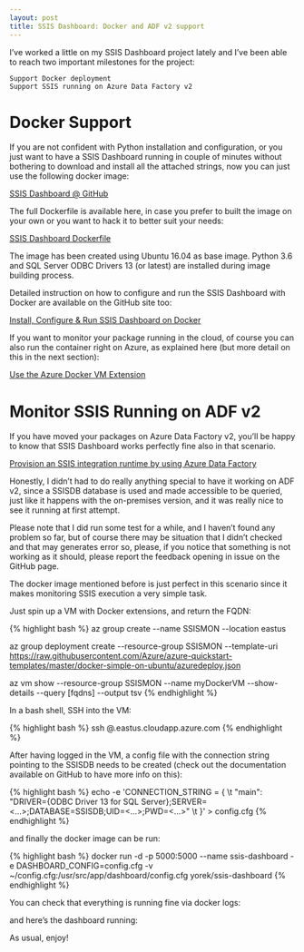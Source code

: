 ```yaml
---
layout: post
title: SSIS Dashboard: Docker and ADF v2 support
---
```


I’ve worked a little on my SSIS Dashboard project lately and I’ve been able to reach two important milestones for the project:

    Support Docker deployment
    Support SSIS running on Azure Data Factory v2

# Docker Support

If you are not confident with Python installation and configuration, or you just want to have a SSIS Dashboard running in couple of minutes without bothering to download and install all the attached strings, now you can just use the following docker image:

[SSIS Dashboard @ GitHub](https://hub.docker.com/r/yorek/ssis-dashboard/)

The full Dockerfile is available here, in case you prefer to built the image on your own or you want to hack it to better suit your needs:

[SSIS Dashboard Dockerfile](https://github.com/yorek/ssis-dashboard/blob/master/Dockerfile)

The image has been created using Ubuntu 16.04 as base image. Python 3.6 and SQL Server ODBC Drivers 13 (or latest) are installed during image building process.

Detailed instruction on how to configure and run the SSIS Dashboard with Docker are available on the GitHub site too:

[Install, Configure & Run SSIS Dashboard on Docker](https://github.com/yorek/ssis-dashboard/blob/master/docs/docker-support.md)

If you want to monitor your package running in the cloud, of course you can also run the container right on Azure, as explained here (but more detail on this in the next section):

[Use the Azure Docker VM Extension](https://docs.microsoft.com/en-us/azure/virtual-machines/linux/dockerextension)

# Monitor SSIS Running on ADF v2

If you have moved your packages on Azure Data Factory v2, you’ll be happy to know that SSIS Dashboard works perfectly fine also in that scenario.

[Provision an SSIS integration runtime by using Azure Data Factory](https://docs.microsoft.com/en-us/azure/data-factory/tutorial-create-azure-ssis-runtime-portal)

Honestly, I didn’t had to do really anything special to have it working on ADF v2, since a SSISDB database is used and made accessible to be queried, just like it happens with the on-premises version, and it was really nice to see it running at first attempt.

Please note that I did run some test for a while, and I haven’t found any problem so far, but of course there may be situation that I didn’t checked and that may generates error so, please, if you notice that something is not working as it should, please report the feedback opening in issue on the GitHub page.

The docker image mentioned before is just perfect in this scenario since it makes monitoring SSIS execution a very simple task.

Just spin up a VM with Docker extensions, and return the FQDN:

{% highlight bash %}
az group create --name SSISMON --location eastus

az group deployment create --resource-group SSISMON --template-uri https://raw.githubusercontent.com/Azure/azure-quickstart-templates/master/docker-simple-on-ubuntu/azuredeploy.json

az vm show --resource-group SSISMON --name myDockerVM --show-details --query [fqdns] --output tsv
{% endhighlight %}

In a bash shell, SSH into the VM:

{% highlight bash %}
ssh <created-username>@<server>.eastus.cloudapp.azure.com
{% endhighlight %}

After having logged in the VM, a config file with the connection string pointing to the SSISDB needs to be created (check out the documentation available on GitHub to have more info on this):

{% highlight bash %}
echo -e 'CONNECTION_STRING = { \t "main": "DRIVER={ODBC Driver 13 for SQL Server};SERVER=<...>;DATABASE=SSISDB;UID=<...>;PWD=<...>" \t }' > config.cfg
{% endhighlight %}

and finally the docker image can be run:

{% highlight bash %}
docker run -d -p 5000:5000 --name ssis-dashboard -e DASHBOARD_CONFIG=config.cfg -v ~/config.cfg:/usr/src/app/dashboard/config.cfg yorek/ssis-dashboard
{% endhighlight %}

You can check that everything is running fine via docker logs:

and here’s the dashboard running:

As usual, enjoy!